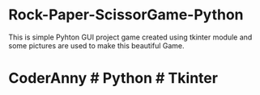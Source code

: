 # Rock-Paper-ScissorGame-Python

This is simple Pyhton GUI project game created using tkinter module and some pictures are used to make this beautiful Game.

# CoderAnny # Python # Tkinter
